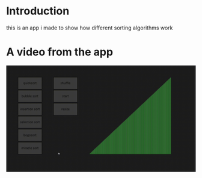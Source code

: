 # Introduction  
this is an app i made to show how different sorting algorithms work  
# A video from the app
![A video that shows how to app works](sort_visualizer2.gif)
